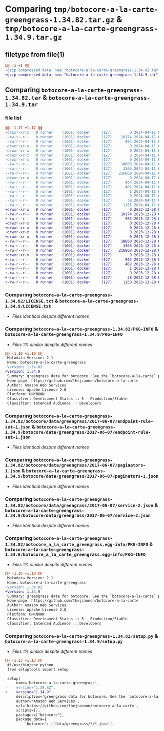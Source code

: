# Comparing `tmp/botocore-a-la-carte-greengrass-1.34.82.tar.gz` & `tmp/botocore-a-la-carte-greengrass-1.34.9.tar.gz`

## filetype from file(1)

```diff
@@ -1 +1 @@
-gzip compressed data, was "botocore-a-la-carte-greengrass-1.34.82.tar", last modified: Thu Apr 11 01:00:50 2024, max compression
+gzip compressed data, was "botocore-a-la-carte-greengrass-1.34.9.tar", last modified: Thu Dec 28 01:06:43 2023, max compression
```

## Comparing `botocore-a-la-carte-greengrass-1.34.82.tar` & `botocore-a-la-carte-greengrass-1.34.9.tar`

### file list

```diff
@@ -1,17 +1,17 @@
-drwxr-xr-x   0 runner    (1001) docker     (127)        0 2024-04-11 01:00:50.844785 botocore-a-la-carte-greengrass-1.34.82/
--rw-r--r--   0 runner    (1001) docker     (127)    10174 2024-04-11 01:00:50.000000 botocore-a-la-carte-greengrass-1.34.82/LICENSE.txt
--rw-r--r--   0 runner    (1001) docker     (127)      964 2024-04-11 01:00:50.844785 botocore-a-la-carte-greengrass-1.34.82/PKG-INFO
-drwxr-xr-x   0 runner    (1001) docker     (127)        0 2024-04-11 01:00:50.840785 botocore-a-la-carte-greengrass-1.34.82/botocore/
-drwxr-xr-x   0 runner    (1001) docker     (127)        0 2024-04-11 01:00:50.840785 botocore-a-la-carte-greengrass-1.34.82/botocore/data/
-drwxr-xr-x   0 runner    (1001) docker     (127)        0 2024-04-11 01:00:50.840785 botocore-a-la-carte-greengrass-1.34.82/botocore/data/greengrass/
-drwxr-xr-x   0 runner    (1001) docker     (127)        0 2024-04-11 01:00:50.840785 botocore-a-la-carte-greengrass-1.34.82/botocore/data/greengrass/2017-06-07/
--rw-r--r--   0 runner    (1001) docker     (127)    18600 2024-04-11 01:00:33.000000 botocore-a-la-carte-greengrass-1.34.82/botocore/data/greengrass/2017-06-07/endpoint-rule-set-1.json
--rw-r--r--   0 runner    (1001) docker     (127)     3366 2024-04-11 01:00:33.000000 botocore-a-la-carte-greengrass-1.34.82/botocore/data/greengrass/2017-06-07/paginators-1.json
--rw-r--r--   0 runner    (1001) docker     (127)   216808 2024-04-11 01:00:33.000000 botocore-a-la-carte-greengrass-1.34.82/botocore/data/greengrass/2017-06-07/service-2.json
-drwxr-xr-x   0 runner    (1001) docker     (127)        0 2024-04-11 01:00:50.844785 botocore-a-la-carte-greengrass-1.34.82/botocore_a_la_carte_greengrass.egg-info/
--rw-r--r--   0 runner    (1001) docker     (127)      964 2024-04-11 01:00:50.000000 botocore-a-la-carte-greengrass-1.34.82/botocore_a_la_carte_greengrass.egg-info/PKG-INFO
--rw-r--r--   0 runner    (1001) docker     (127)      402 2024-04-11 01:00:50.000000 botocore-a-la-carte-greengrass-1.34.82/botocore_a_la_carte_greengrass.egg-info/SOURCES.txt
--rw-r--r--   0 runner    (1001) docker     (127)        1 2024-04-11 01:00:50.000000 botocore-a-la-carte-greengrass-1.34.82/botocore_a_la_carte_greengrass.egg-info/dependency_links.txt
--rw-r--r--   0 runner    (1001) docker     (127)        9 2024-04-11 01:00:50.000000 botocore-a-la-carte-greengrass-1.34.82/botocore_a_la_carte_greengrass.egg-info/top_level.txt
--rw-r--r--   0 runner    (1001) docker     (127)       38 2024-04-11 01:00:50.844785 botocore-a-la-carte-greengrass-1.34.82/setup.cfg
--rw-r--r--   0 runner    (1001) docker     (127)     1151 2024-04-11 01:00:50.000000 botocore-a-la-carte-greengrass-1.34.82/setup.py
+drwxr-xr-x   0 runner    (1001) docker     (127)        0 2023-12-28 01:06:43.190290 botocore-a-la-carte-greengrass-1.34.9/
+-rw-r--r--   0 runner    (1001) docker     (127)    10174 2023-12-28 01:06:42.000000 botocore-a-la-carte-greengrass-1.34.9/LICENSE.txt
+-rw-r--r--   0 runner    (1001) docker     (127)      963 2023-12-28 01:06:43.190290 botocore-a-la-carte-greengrass-1.34.9/PKG-INFO
+drwxr-xr-x   0 runner    (1001) docker     (127)        0 2023-12-28 01:06:43.186290 botocore-a-la-carte-greengrass-1.34.9/botocore/
+drwxr-xr-x   0 runner    (1001) docker     (127)        0 2023-12-28 01:06:43.186290 botocore-a-la-carte-greengrass-1.34.9/botocore/data/
+drwxr-xr-x   0 runner    (1001) docker     (127)        0 2023-12-28 01:06:43.186290 botocore-a-la-carte-greengrass-1.34.9/botocore/data/greengrass/
+drwxr-xr-x   0 runner    (1001) docker     (127)        0 2023-12-28 01:06:43.186290 botocore-a-la-carte-greengrass-1.34.9/botocore/data/greengrass/2017-06-07/
+-rw-r--r--   0 runner    (1001) docker     (127)    18600 2023-12-28 01:06:26.000000 botocore-a-la-carte-greengrass-1.34.9/botocore/data/greengrass/2017-06-07/endpoint-rule-set-1.json
+-rw-r--r--   0 runner    (1001) docker     (127)     3366 2023-12-28 01:06:26.000000 botocore-a-la-carte-greengrass-1.34.9/botocore/data/greengrass/2017-06-07/paginators-1.json
+-rw-r--r--   0 runner    (1001) docker     (127)   216808 2023-12-28 01:06:26.000000 botocore-a-la-carte-greengrass-1.34.9/botocore/data/greengrass/2017-06-07/service-2.json
+drwxr-xr-x   0 runner    (1001) docker     (127)        0 2023-12-28 01:06:43.190290 botocore-a-la-carte-greengrass-1.34.9/botocore_a_la_carte_greengrass.egg-info/
+-rw-r--r--   0 runner    (1001) docker     (127)      963 2023-12-28 01:06:43.000000 botocore-a-la-carte-greengrass-1.34.9/botocore_a_la_carte_greengrass.egg-info/PKG-INFO
+-rw-r--r--   0 runner    (1001) docker     (127)      402 2023-12-28 01:06:43.000000 botocore-a-la-carte-greengrass-1.34.9/botocore_a_la_carte_greengrass.egg-info/SOURCES.txt
+-rw-r--r--   0 runner    (1001) docker     (127)        1 2023-12-28 01:06:43.000000 botocore-a-la-carte-greengrass-1.34.9/botocore_a_la_carte_greengrass.egg-info/dependency_links.txt
+-rw-r--r--   0 runner    (1001) docker     (127)        9 2023-12-28 01:06:43.000000 botocore-a-la-carte-greengrass-1.34.9/botocore_a_la_carte_greengrass.egg-info/top_level.txt
+-rw-r--r--   0 runner    (1001) docker     (127)       38 2023-12-28 01:06:43.190290 botocore-a-la-carte-greengrass-1.34.9/setup.cfg
+-rw-r--r--   0 runner    (1001) docker     (127)     1150 2023-12-28 01:06:42.000000 botocore-a-la-carte-greengrass-1.34.9/setup.py
```

### Comparing `botocore-a-la-carte-greengrass-1.34.82/LICENSE.txt` & `botocore-a-la-carte-greengrass-1.34.9/LICENSE.txt`

 * *Files identical despite different names*

### Comparing `botocore-a-la-carte-greengrass-1.34.82/PKG-INFO` & `botocore-a-la-carte-greengrass-1.34.9/PKG-INFO`

 * *Files 1% similar despite different names*

```diff
@@ -1,10 +1,10 @@
 Metadata-Version: 2.1
 Name: botocore-a-la-carte-greengrass
-Version: 1.34.82
+Version: 1.34.9
 Summary: greengrass data for botocore. See the `botocore-a-la-carte` package for more info.
 Home-page: https://github.com/thejcannon/botocore-a-la-carte
 Author: Amazon Web Services
 License: Apache License 2.0
 Platform: UNKNOWN
 Classifier: Development Status :: 5 - Production/Stable
 Classifier: Intended Audience :: Developers
```

### Comparing `botocore-a-la-carte-greengrass-1.34.82/botocore/data/greengrass/2017-06-07/endpoint-rule-set-1.json` & `botocore-a-la-carte-greengrass-1.34.9/botocore/data/greengrass/2017-06-07/endpoint-rule-set-1.json`

 * *Files identical despite different names*

### Comparing `botocore-a-la-carte-greengrass-1.34.82/botocore/data/greengrass/2017-06-07/paginators-1.json` & `botocore-a-la-carte-greengrass-1.34.9/botocore/data/greengrass/2017-06-07/paginators-1.json`

 * *Files identical despite different names*

### Comparing `botocore-a-la-carte-greengrass-1.34.82/botocore/data/greengrass/2017-06-07/service-2.json` & `botocore-a-la-carte-greengrass-1.34.9/botocore/data/greengrass/2017-06-07/service-2.json`

 * *Files identical despite different names*

### Comparing `botocore-a-la-carte-greengrass-1.34.82/botocore_a_la_carte_greengrass.egg-info/PKG-INFO` & `botocore-a-la-carte-greengrass-1.34.9/botocore_a_la_carte_greengrass.egg-info/PKG-INFO`

 * *Files 1% similar despite different names*

```diff
@@ -1,10 +1,10 @@
 Metadata-Version: 2.1
 Name: botocore-a-la-carte-greengrass
-Version: 1.34.82
+Version: 1.34.9
 Summary: greengrass data for botocore. See the `botocore-a-la-carte` package for more info.
 Home-page: https://github.com/thejcannon/botocore-a-la-carte
 Author: Amazon Web Services
 License: Apache License 2.0
 Platform: UNKNOWN
 Classifier: Development Status :: 5 - Production/Stable
 Classifier: Intended Audience :: Developers
```

### Comparing `botocore-a-la-carte-greengrass-1.34.82/setup.py` & `botocore-a-la-carte-greengrass-1.34.9/setup.py`

 * *Files 1% similar despite different names*

```diff
@@ -1,13 +1,13 @@
 #!/usr/bin/env python
 from setuptools import setup
 
 setup(
     name='botocore-a-la-carte-greengrass',
-    version="1.34.82",
+    version="1.34.9",
     description='greengrass data for botocore. See the `botocore-a-la-carte` package for more info.',
     author='Amazon Web Services',
     url='https://github.com/thejcannon/botocore-a-la-carte',
     scripts=[],
     packages=["botocore"],
     package_data={
         'botocore': ['data/greengrass/*/*.json'],
```

